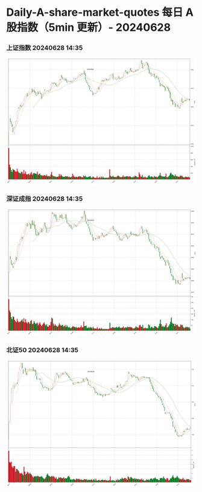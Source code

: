 
# Daily-A-share-market-quotes 每日 A 股指数（5min 更新）- 20240628

### 上证指数 20240628 14:35
![](./fig/2024/6/20240628-sh000001.png)

### 深证成指 20240628 14:35
![](./fig/2024/6/20240628-sz399001.png)

### 北证50 20240628 14:35
![](./fig/2024/6/20240628-bj899050.png)
